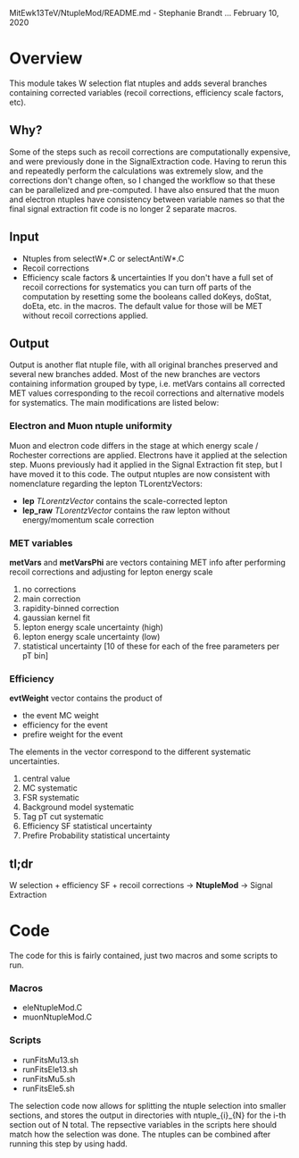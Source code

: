 MitEwk13TeV/NtupleMod/README.md - Stephanie Brandt ... February 10, 2020

# Overview

This module takes W selection flat ntuples and adds several branches containing corrected variables (recoil corrections, efficiency scale factors, etc). 

## Why?
Some of the steps such as recoil corrections are computationally expensive, and were previously done in the SignalExtraction code. Having to rerun this and repeatedly perform the calculations was extremely slow, and the corrections don't change often, so I changed the workflow so that these can be parallelized and pre-computed. I have also ensured that the muon and electron ntuples have consistency between variable names so that the final signal extraction fit code is no longer 2 separate macros.

## Input
* Ntuples from selectW*.C or selectAntiW*.C
* Recoil corrections
* Efficiency scale factors & uncertainties
If you don't have a full set of recoil corrections for systematics you can turn off parts of the computation by resetting some the booleans called doKeys, doStat, doEta, etc. in the macros. The default value for those will be MET without recoil corrections applied.

## Output
Output is another flat ntuple file, with all original branches preserved and several new branches added. Most of the new branches are vectors containing information grouped by type, i.e. metVars contains all corrected MET values corresponding to the recoil corrections and alternative models for systematics. The main modifications are listed below: 
### Electron and Muon ntuple uniformity
Muon and electron code differs in the stage at which energy scale / Rochester corrections are applied. Electrons have it applied at the selection step. Muons previously had it applied in the Signal Extraction fit step, but I have moved it to this code. The output ntuples are now consistent with nomenclature regarding the lepton TLorentzVectors: 
* **lep** *TLorentzVector* contains the scale-corrected lepton
* **lep_raw** *TLorentzVector* contains the raw lepton without energy/momentum scale correction

### MET variables
**metVars** and **metVarsPhi**  are vectors containing MET info after performing recoil corrections and adjusting for lepton energy scale
1. no corrections
1. main correction
1. rapidity-binned correction
1. gaussian kernel fit
1. lepton energy scale uncertainty (high)
1. lepton energy scale uncertainty (low)
1. statistical uncertainty [10 of these for each of the free parameters per pT bin]

### Efficiency
**evtWeight** vector contains the product of 
* the event MC weight
* efficiency for the event
* prefire weight for the event

The elements in the vector correspond to the different systematic uncertainties.
1. central value
1. MC systematic
1. FSR systematic
1. Background model systematic
1. Tag pT cut systematic
1. Efficiency SF statistical uncertainty
1. Prefire Probability statistical uncertainty

## tl;dr
W selection + efficiency SF + recoil corrections -> **NtupleMod** -> Signal Extraction


# Code
The code for this is fairly contained, just two macros and some scripts to run.
### Macros 
* eleNtupleMod.C
* muonNtupleMod.C
### Scripts 
* runFitsMu13.sh 
* runFitsEle13.sh
* runFitsMu5.sh
* runFitsEle5.sh 

The selection code now allows for splitting the ntuple selection into smaller sections, and stores the output in directories with ntuple_{i}_{N} for the i-th section out of N total. The repsective variables in the scripts here should match how the selection was done. The ntuples can be combined after running this step by using hadd.


